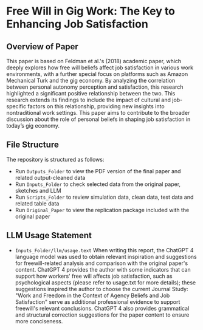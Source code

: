 # Free Will in Gig Work: The Key to Enhancing Job Satisfaction

## Overview of Paper
This paper is based on Feldman et al.'s (2018) academic paper, which deeply explores how free will beliefs affect job satisfaction in various work environments, with a further special focus on platforms such as Amazon Mechanical Turk and the gig economy. By analyzing the correlation between personal autonomy perception and satisfaction, this research highlighted a significant positive relationship between the two. This research extends its findings to include the impact of cultural and job-specific factors on this relationship, providing new insights into nontraditional work settings. This paper aims to contribute to the broader discussion about the role of personal beliefs in shaping job satisfaction in today’s gig economy.

## File Structure
The repository is structured as follows:

- Run `Outputs_Folder` to view the PDF version of the final paper and related output-cleaned data
- Run `Inputs_Folder` to check selected data from the original paper, sketches and LLM
- Run `Scripts_Folder` to review simulation data, clean data, test data and related table data
- Run `Original_Paper` to view the replication package included with the original paper

## LLM Usage Statement
- `Inputs_Folder/llm/usage.text` When writing this report, the ChatGPT 4 language model was used to obtain relevant inspiration and suggestions for freewill-related analysis and comparison with the original paper's content. ChatGPT 4 provides the author with some indicators that can support how workers' free will affects job satisfaction, such as psychological aspects (please refer to usage.txt for more details); these suggestions inspired the author to choose the current Journal Study: "Work and Freedom in the Context of Agency Beliefs and Job Satisfaction" serve as additional professional evidence to support freewill's relevant conclusions. ChatGPT 4 also provides grammatical and structural correction suggestions for the paper content to ensure more conciseness.
